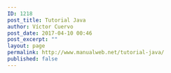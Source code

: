 ```yaml
---
ID: 1218
post_title: Tutorial Java
author: Víctor Cuervo
post_date: 2017-04-10 00:46
post_excerpt: ""
layout: page
permalink: http://www.manualweb.net/tutorial-java/
published: false
---
```


